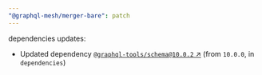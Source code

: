```yaml
---
"@graphql-mesh/merger-bare": patch
---
```

dependencies updates:
  - Updated dependency [`@graphql-tools/schema@10.0.2` ↗︎](https://www.npmjs.com/package/@graphql-tools/schema/v/10.0.2) (from `10.0.0`, in `dependencies`)
